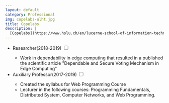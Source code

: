 ```yaml
---
layout: default
category: Professional
img: copelabs-ulht.jpg
title: Copelabs
description: |
  [Copelabs](https://www.hslu.ch/en/lucerne-school-of-information-technology/research/systems-and-software/internet-of-things/) is a research unit of Universidade Lusófona de Humanidades e Tecnologias, originally established as a new unit in Portugal.
---
```


<div class="highlight">
  <ul>
    <li>Researcher<span class="btn-xs">(2018-2019)</span>
    <input type="checkbox" class="read-more-state" id="post-link-1" />
    <label for="post-link-1" class="btn-link btn-xs read-more-trigger"></label>
    <div class="read-more-target">
      <ul>
        <li>Work in dependability in edge computing that resulted in a published the scientific article "Dependable and Secure Voting Mechanism in Edge Computing"</li>
      </ul>
    </div>
  </li>
    <li>Auxiliary Professor<span class="btn-xs">(2017-2019)</span>
    <input type="checkbox" class="read-more-state" id="post-link-2" />
    <label for="post-link-2" class="btn-link btn-xs read-more-trigger"></label>
    <div class="read-more-target">
      <ul>
        <li>Created the syllabus for Web Programming Course</li>
        <li>Lecturer in the following courses: Programming Fundamentals, Distributed System, Computer Networks, and Web Programming.</li>
      </ul>
    </div>
  </li>
  </ul>
</div>

